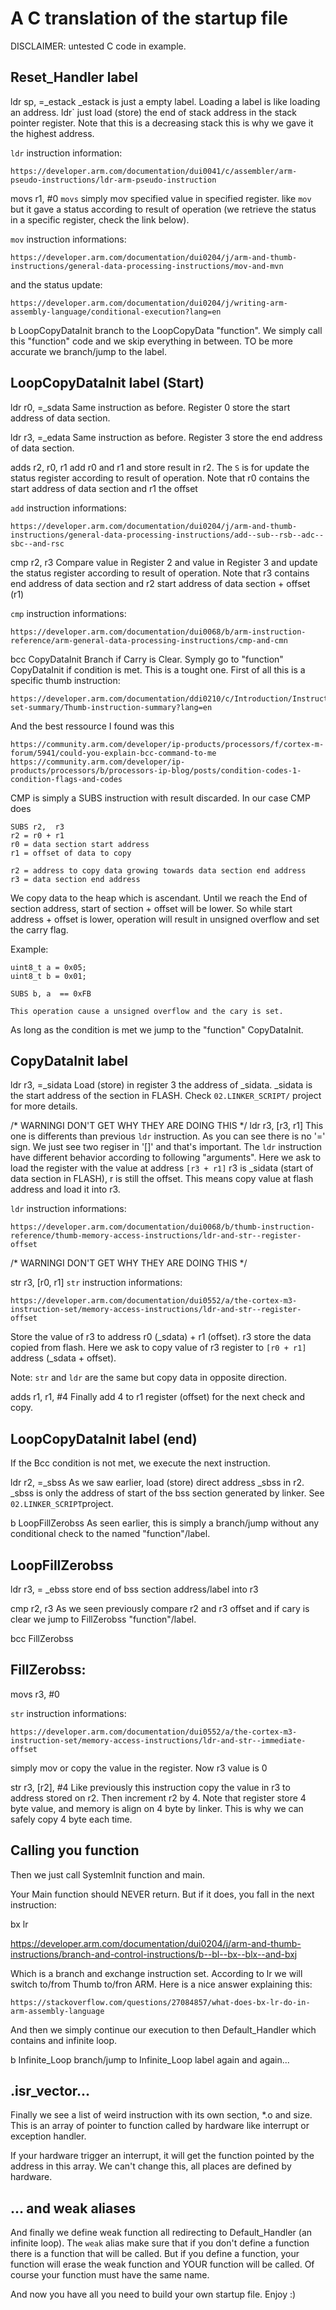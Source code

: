 # A C translation of the startup file
DISCLAIMER: untested C code in example.

## Reset_Handler label
ldr   sp, =_estack
_estack is just a empty label. Loading a label is like loading an address.
ldr` just load (store) the end of stack address in the stack pointer register.
Note that this is a decreasing stack this is why we gave it the highest address.

`ldr` instruction information:

	https://developer.arm.com/documentation/dui0041/c/assembler/arm-pseudo-instructions/ldr-arm-pseudo-instruction


movs	r1, #0
`movs` simply mov specified value in specified register. like `mov` but it gave 
a status according to result of operation (we retrieve the status in a 
specific register, check the link below).

`mov` instruction informations:

	https://developer.arm.com/documentation/dui0204/j/arm-and-thumb-instructions/general-data-processing-instructions/mov-and-mvn

and the status update:

	https://developer.arm.com/documentation/dui0204/j/writing-arm-assembly-language/conditional-execution?lang=en


b	LoopCopyDataInit
branch to the LoopCopyData "function".
We simply call this "function" code and we skip everything in between.
TO be more accurate we branch/jump to the label.

## LoopCopyDataInit label (Start)
ldr	r0, =_sdata
Same instruction as before. Register 0 store the start address of data section.

ldr	r3, =_edata
Same instruction as before. Register 3 store the end address of data section.

adds	r2, r0, r1
add r0 and r1 and store result in r2. The `S` is for update the status register 
according to result of operation.
Note that r0 contains the start address of data section and r1 the offset

`add` instruction informations:

	https://developer.arm.com/documentation/dui0204/j/arm-and-thumb-instructions/general-data-processing-instructions/add--sub--rsb--adc--sbc--and-rsc

cmp	r2, r3
Compare value in Register 2 and value in Register 3 and update the status 
register according to result of operation.
Note that r3 contains end address of data section and r2 start address of data 
section  + offset (r1)

`cmp` instruction informations:

	https://developer.arm.com/documentation/dui0068/b/arm-instruction-reference/arm-general-data-processing-instructions/cmp-and-cmn

bcc	CopyDataInit
Branch if Carry is Clear. Symply go to "function" CopyDataInit if condition is met.
This is a tought one.
First of all this is a specific thumb instruction:

	https://developer.arm.com/documentation/ddi0210/c/Introduction/Instruction-set-summary/Thumb-instruction-summary?lang=en

And the best ressource I found was this

	https://community.arm.com/developer/ip-products/processors/f/cortex-m-forum/5941/could-you-explain-bcc-command-to-me
	https://community.arm.com/developer/ip-products/processors/b/processors-ip-blog/posts/condition-codes-1-condition-flags-and-codes

CMP is simply a SUBS instruction with result discarded. In our case CMP does 

	SUBS r2,  r3
	r2 = r0 + r1
	r0 = data section start address
	r1 = offset of data to copy

	r2 = address to copy data growing towards data section end address
	r3 = data section end address

We copy data to the heap which is ascendant.
Until we reach the End of section address, start of section + offset will be 
lower. 
So while start address + offset is lower, operation will result in 
unsigned overflow and set the carry flag.

Example:
	
	uint8_t a = 0x05;
	uint8_t b = 0x01;

	SUBS b, a  == 0xFB
	
	This operation cause a unsigned overflow and the cary is set.

As long as the condition is met we jump to the "function"  CopyDataInit.


## CopyDataInit label
ldr	r3, =_sidata
Load (store) in register 3 the address of _sidata.
_sidata is the start address of the section in FLASH. Check `02.LINKER_SCRIPT/` 
project for more details.

/* WARNINGI DON'T GET WHY THEY ARE DOING THIS */
ldr	r3, [r3, r1]
This one is differents than previous `ldr` instruction.
As you can see there is no '=' sign. We just see two regiser in '[]' and that's
 important. The `ldr` instruction have different behavior according to following 
 "arguments".
 Here we ask to load the register with the value at address `[r3 + r1]` 
 r3 is _sidata (start of data section in FLASH), r is still the offset.
 This means copy value at flash address and load it into r3.

`ldr` instruction informations:

	https://developer.arm.com/documentation/dui0068/b/thumb-instruction-reference/thumb-memory-access-instructions/ldr-and-str--register-offset
/* WARNINGI DON'T GET WHY THEY ARE DOING THIS */

str	r3, [r0, r1]
`str` instruction informations:
	
	https://developer.arm.com/documentation/dui0552/a/the-cortex-m3-instruction-set/memory-access-instructions/ldr-and-str--register-offset

Store the value of r3 to address r0 (_sdata) + r1 (offset). 
r3 store the data copied from flash. Here we 
ask to copy value of r3 register to `[r0 + r1]` address (_sdata + offset).

Note: `str` and `ldr` are the same but copy data in opposite direction.

adds	r1, r1, #4
Finally add 4 to r1 register (offset) for the next check and copy.



## LoopCopyDataInit label (end)
If the Bcc condition is not met, we execute the next instruction.

ldr	r2, =_sbss
As we saw earlier, load (store) direct address _sbss in r2. _sbss is only the
 address of start of the bss section generated by linker. 
See `02.LINKER_SCRIPT`project.


b	LoopFillZerobss
As seen earlier, this is simply a branch/jump without any conditional check 
to the named "function"/label. 


## LoopFillZerobss
ldr	r3, = _ebss
store end of bss section address/label into r3

cmp	r2, r3
As we seen previously compare r2 and r3 offset and if cary is clear we jump to 
FillZerobss "function"/label.

bcc	FillZerobss

## FillZerobss:
movs	r3, #0

`str` instruction informations:

	https://developer.arm.com/documentation/dui0552/a/the-cortex-m3-instruction-set/memory-access-instructions/ldr-and-str--immediate-offset

simply mov or copy the value in the register. Now r3 value is 0

str	r3, [r2], #4
Like previously this instruction copy the value in r3 to address stored on r2.
Then increment r2 by 4.
Note that register store 4 byte value, and memory is align on 4 byte by linker.
This is why we can safely copy 4 byte each time.

## Calling you function
Then we just call SystemInit function and main.

Your Main function should NEVER return. But if it does, you fall in the 
next instruction:

bx lr

  https://developer.arm.com/documentation/dui0204/j/arm-and-thumb-instructions/branch-and-control-instructions/b--bl--bx--blx--and-bxj

Which is a branch and exchange instruction set. According to lr we will switch 
to/from Thumb to/fron ARM.
Here is a nice answer explaining this:

	https://stackoverflow.com/questions/27084857/what-does-bx-lr-do-in-arm-assembly-language

And then we simply continue our execution to then Default_Handler which 
contains and infinite loop.

b  Infinite_Loop
branch/jump to Infinite_Loop label again and again...

## .isr_vector...
Finally we see a list of weird instruction with its own section, *.o and size.
This is an array of pointer to function called by hardware like interrupt or 
exception handler.

If your hardware trigger an interrupt, it will get the function pointed by the 
address in this array. We can't change this, all places are defined by hardware.

## ... and weak aliases
And finally we define weak function all redirecting to Default_Handler (an infinite loop). The `weak` alias make sure that if you don't define a function there is a function that will be called. But if you define a function, your function will erase the weak function and YOUR function will be called.
Of course your function must have the same name.

And now you have all you need to build your own startup file. Enjoy :)




